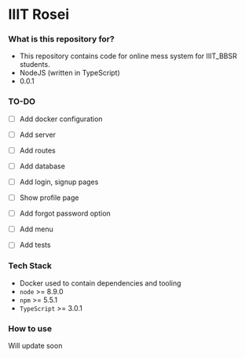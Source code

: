 # IIIT Rosei

### What is this repository for?

* This repository contains code for online mess system for IIIT_BBSR students.
* NodeJS (written in TypeScript)
* 0.0.1

### TO-DO

- [ ] Add docker configuration
- [ ] Add server
- [ ] Add routes
- [ ] Add database
- [ ] Add login, signup pages
- [ ] Show profile page
- [ ] Add forgot password option
- [ ] Add menu
- [ ] Add tests


### Tech Stack ###

* Docker used to contain dependencies and tooling
* `node` >= 8.9.0
* `npm` >= 5.5.1
* `TypeScript` >= 3.0.1

### How to use

Will update soon
